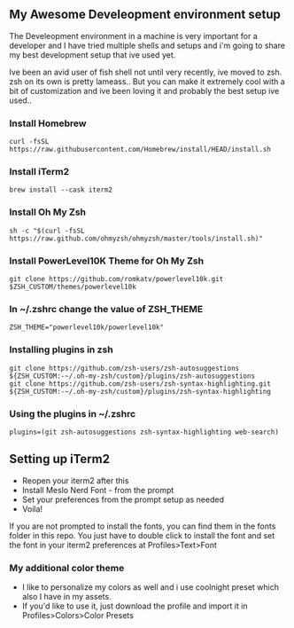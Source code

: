 ## My Awesome Develeopment environment setup

The Develeopment environment in a machine is very important for a developer and I have tried multiple shells and setups and i'm going to share my best development setup that ive used yet.

Ive been an avid user of fish shell not until very recently, ive moved to zsh. zsh on its own is pretty lameass.. But you can make it extremely cool with a bit of customization and ive been loving it and probably the best setup ive used..


### Install Homebrew
```
curl -fsSL https://raw.githubusercontent.com/Homebrew/install/HEAD/install.sh
```


### Install iTerm2
```
brew install --cask iterm2
```

### Install Oh My Zsh
```
sh -c "$(curl -fsSL https://raw.github.com/ohmyzsh/ohmyzsh/master/tools/install.sh)"
```

### Install PowerLevel10K Theme for Oh My Zsh
```
git clone https://github.com/romkatv/powerlevel10k.git $ZSH_CUSTOM/themes/powerlevel10k
```


### In ~/.zshrc change the value of ZSH_THEME
```
ZSH_THEME="powerlevel10k/powerlevel10k"
```


### Installing plugins in zsh
```
git clone https://github.com/zsh-users/zsh-autosuggestions ${ZSH_CUSTOM:-~/.oh-my-zsh/custom}/plugins/zsh-autosuggestions
git clone https://github.com/zsh-users/zsh-syntax-highlighting.git ${ZSH_CUSTOM:-~/.oh-my-zsh/custom}/plugins/zsh-syntax-highlighting
```

### Using the plugins in ~/.zshrc
```
plugins=(git zsh-autosuggestions zsh-syntax-highlighting web-search)
```




## Setting up iTerm2

* Reopen your iterm2 after this
* Install Meslo Nerd Font - from the prompt
* Set your preferences from the prompt setup as needed
* Voila!

If you are not prompted to install the fonts, you can find them in the fonts folder in this repo. You just have to double click to install the font and set the font in your iterm2 preferences at Profiles>Text>Font

### My additional color theme
* I like to personalize my colors as well and i use coolnight preset which also I have in my assets.
* If you'd like to use it, just download the profile and import it in Profiles>Colors>Color Presets

